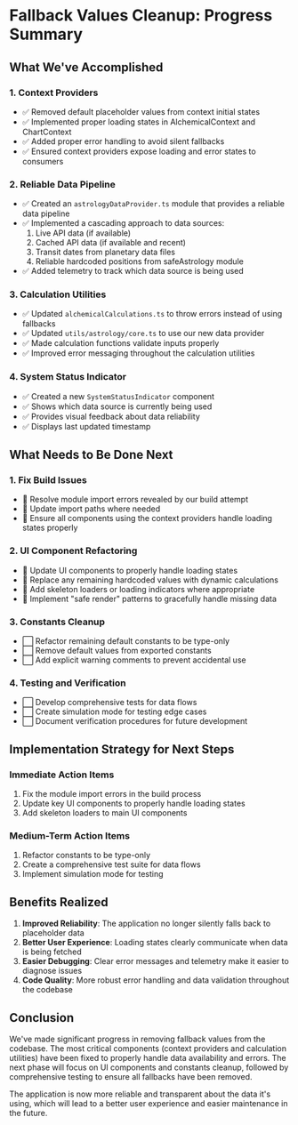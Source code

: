 # Fallback Values Cleanup: Progress Summary

## What We've Accomplished

### 1. Context Providers
- ✅ Removed default placeholder values from context initial states
- ✅ Implemented proper loading states in AlchemicalContext and ChartContext
- ✅ Added proper error handling to avoid silent fallbacks
- ✅ Ensured context providers expose loading and error states to consumers

### 2. Reliable Data Pipeline
- ✅ Created an `astrologyDataProvider.ts` module that provides a reliable data pipeline
- ✅ Implemented a cascading approach to data sources:
  1. Live API data (if available)
  2. Cached API data (if available and recent)
  3. Transit dates from planetary data files
  4. Reliable hardcoded positions from safeAstrology module
- ✅ Added telemetry to track which data source is being used

### 3. Calculation Utilities
- ✅ Updated `alchemicalCalculations.ts` to throw errors instead of using fallbacks
- ✅ Updated `utils/astrology/core.ts` to use our new data provider
- ✅ Made calculation functions validate inputs properly
- ✅ Improved error messaging throughout the calculation utilities

### 4. System Status Indicator
- ✅ Created a new `SystemStatusIndicator` component
- ✅ Shows which data source is currently being used
- ✅ Provides visual feedback about data reliability
- ✅ Displays last updated timestamp

## What Needs to Be Done Next

### 1. Fix Build Issues
- 🔄 Resolve module import errors revealed by our build attempt
- 🔄 Update import paths where needed
- 🔄 Ensure all components using the context providers handle loading states properly

### 2. UI Component Refactoring
- 🔄 Update UI components to properly handle loading states
- 🔄 Replace any remaining hardcoded values with dynamic calculations
- 🔄 Add skeleton loaders or loading indicators where appropriate
- 🔄 Implement "safe render" patterns to gracefully handle missing data

### 3. Constants Cleanup
- ⬜ Refactor remaining default constants to be type-only
- ⬜ Remove default values from exported constants
- ⬜ Add explicit warning comments to prevent accidental use

### 4. Testing and Verification
- ⬜ Develop comprehensive tests for data flows
- ⬜ Create simulation mode for testing edge cases
- ⬜ Document verification procedures for future development

## Implementation Strategy for Next Steps

### Immediate Action Items
1. Fix the module import errors in the build process
2. Update key UI components to properly handle loading states
3. Add skeleton loaders to main UI components

### Medium-Term Action Items
1. Refactor constants to be type-only
2. Create a comprehensive test suite for data flows
3. Implement simulation mode for testing

## Benefits Realized

1. **Improved Reliability**: The application no longer silently falls back to placeholder data
2. **Better User Experience**: Loading states clearly communicate when data is being fetched
3. **Easier Debugging**: Clear error messages and telemetry make it easier to diagnose issues
4. **Code Quality**: More robust error handling and data validation throughout the codebase

## Conclusion

We've made significant progress in removing fallback values from the codebase. The most critical components (context providers and calculation utilities) have been fixed to properly handle data availability and errors. The next phase will focus on UI components and constants cleanup, followed by comprehensive testing to ensure all fallbacks have been removed.

The application is now more reliable and transparent about the data it's using, which will lead to a better user experience and easier maintenance in the future. 